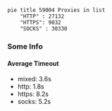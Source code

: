 
```mermaid
pie title 59004 Proxies in list
    "HTTP" : 27132
    "HTTPS": 9032
    "SOCKS" : 30330
```

### Some Info
#### Average Timeout

- mixed: 3.6s
- http: 1.8s
- https: 8.2s
- socks: 5.2s